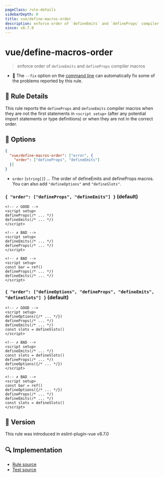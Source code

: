 ```yaml
---
pageClass: rule-details
sidebarDepth: 0
title: vue/define-macros-order
description: enforce order of `defineEmits` and `defineProps` compiler macros
since: v8.7.0
---
```

# vue/define-macros-order

> enforce order of `defineEmits` and `defineProps` compiler macros

- :wrench: The `--fix` option on the [command line](https://eslint.org/docs/user-guide/command-line-interface#fixing-problems) can automatically fix some of the problems reported by this rule.

## :book: Rule Details

This rule reports the `defineProps` and `defineEmits` compiler macros when they are not the first statements in `<script setup>` (after any potential import statements or type definitions) or when they are not in the correct order.

## :wrench: Options

```json
{
  "vue/define-macros-order": ["error", {
    "order": ["defineProps", "defineEmits"]
  }]
}
```

- `order` (`string[]`) ... The order of defineEmits and defineProps macros. You can also add `"defineOptions"` and `"defineSlots"`.

### `{ "order": ["defineProps", "defineEmits"] }` (default)

<eslint-code-block fix :rules="{'vue/define-macros-order': ['error']}">

```vue
<!-- ✓ GOOD -->
<script setup>
defineProps(/* ... */)
defineEmits(/* ... */)
</script>
```

</eslint-code-block>

<eslint-code-block fix :rules="{'vue/define-macros-order': ['error']}">

```vue
<!-- ✗ BAD -->
<script setup>
defineEmits(/* ... */)
defineProps(/* ... */)
</script>
```

</eslint-code-block>

<eslint-code-block fix :rules="{'vue/define-macros-order': ['error']}">

```vue
<!-- ✗ BAD -->
<script setup>
const bar = ref()
defineProps(/* ... */)
defineEmits(/* ... */)
</script>
```

</eslint-code-block>

### `{ "order": ["defineOptions", "defineProps", "defineEmits", "defineSlots"] }` (default)

<eslint-code-block fix :rules="{'vue/define-macros-order': ['error', {order: ['defineOptions', 'defineProps', 'defineEmits', 'defineSlots']}]}">

```vue
<!-- ✓ GOOD -->
<script setup>
defineOptions({/* ... */})
defineProps(/* ... */)
defineEmits(/* ... */)
const slots = defineSlots()
</script>
```

</eslint-code-block>

<eslint-code-block fix :rules="{'vue/define-macros-order': ['error']}">

```vue
<!-- ✗ BAD -->
<script setup>
defineEmits(/* ... */)
const slots = defineSlots()
defineProps(/* ... */)
defineOptions({/* ... */})
</script>
```

</eslint-code-block>

<eslint-code-block fix :rules="{'vue/define-macros-order': ['error']}">

```vue
<!-- ✗ BAD -->
<script setup>
const bar = ref()
defineOptions({/* ... */})
defineProps(/* ... */)
defineEmits(/* ... */)
const slots = defineSlots()
</script>
```

</eslint-code-block>

## :rocket: Version

This rule was introduced in eslint-plugin-vue v8.7.0

## :mag: Implementation

- [Rule source](https://github.com/vuejs/eslint-plugin-vue/blob/master/lib/rules/define-macros-order.js)
- [Test source](https://github.com/vuejs/eslint-plugin-vue/blob/master/tests/lib/rules/define-macros-order.js)
